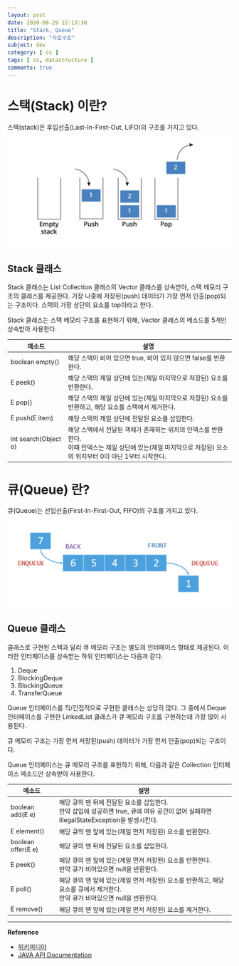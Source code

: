 ```yaml
---
layout: post
date: 2020-08-29 22:13:30
title: "Stack, Queue"
description: "자료구조"
subject: dev
category: [ cs ]
tags: [ cs, datastructure ]
comments: true
---
```


# 스택(Stack) 이란?

스택(stack)은 후입선출(Last-In-First-Out, LIFO)의 구조를 가지고 있다.

![01](/assets/img/cs/stack1.png)

## Stack<E> 클래스

Stack 클래스는 List Collection 클래스의 Vector 클래스를 상속받아, 스택 메모리 구조의 클래스를 제공한다.
가장 나중에 저장된(push) 데이터가 가장 먼저 인출(pop)되는 구조이다.
스택의 가장 상단의 요소를 top이라고 한다.

Stack 클래스는 스택 메모리 구조를 표현하기 위해, Vector 클래스의 메소드를 5개만 상속받아 사용한다.

| <center>메소드</center> | <center>설명</center> |
|:---|:---|
| boolean empty() | 해당 스택이 비어 있으면 true, 비어 있지 않으면 false를 반환한다. |
| E peek() | 해당 스택의 제일 상단에 있는(제일 마지막으로 저장된) 요소를 반환한다. |
| E pop() | 해당 스택의 제일 상단에 있는(제일 마지막으로 저장된) 요소를 반환하고, 해당 요소를 스택에서 제거한다. |
| E push(E item) | 해당 스택의 제일 상단에 전달된 요소를 삽입한다. |
| int search(Object o) | 해당 스택에서 전달된 객체가 존재하는 위치의 인덱스를 반환한다.<br/> 이때 인덱스는 제일 상단에 있는(제일 마지막으로 저장된) 요소의 위치부터 0이 아닌 1부터 시작한다. |

# 큐(Queue) 란?

큐(Queue)는 선입선출(First-In-First-Out, FIFO)의 구조를 가지고 있다.

![02](/assets/img/cs/queue1.png)

## Queue<E> 클래스

클래스로 구현된 스택과 달리 큐 메모리 구조는 별도의 인터페이스 형태로 제공된다. 이러한 인터페이스를 상속받는 하위 인터페이스는 다음과 같다.

1. Deque<E>
2. BlockingDeque<E>
3. BlockingQueue<E>
4. TransferQueue<E>

Queue 인터페이스를 직/간접적으로 구현한 클래스는 상당히 많다. 그 중에서 Deque 인터페이스를 구현한 LinkedList 클래스가 큐 메모리 구조를 구현하는데 가장 많이 사용된다.

큐 메모리 구조는 가장 먼저 저장된(push) 데이터가 가장 먼저 인출(pop)되는 구조이다.

Queue 인터페이스는 큐 메모리 구조를 표현하기 위해, 다음과 같은 Collection 인터페이스 메소드만 상속받아 사용한다.

| <center>메소드</center> | <center>설명</center> |
|:---|:---|
| boolean add(E e) | 해당 큐의 맨 뒤에 전달된 요소를 삽입한다.<br/> 만약 삽입에 성공하면 true, 큐에 여유 공간이 없어 실패하면 illegalStateException을 발생시킨다. |
| E element() | 해당 큐의 맨 앞에 있는(제일 먼저 저장된) 요소를 반환한다. |
| boolean offer(E e) | 해당 큐의 맨 뒤에 전달된 요소를 삽입한다. |
| E peek() | 해당 큐의 맨 앞에 있는(제일 먼저 저장된) 요소를 반환한다.<br/> 만약 큐가 비어있으면 null을 반환한다.
| E poll() | 해당 큐의 맨 앞에 있는(제일 먼저 저장된) 요소를 반환하고, 해당 요소를 큐에서 제거한다.<br/> 만약 큐가 비어있으면 null을 반환한다. |
| E remove() | 해당 큐의 맨 앞에 있는(제일 먼저 저장된) 요소를 제거한다. |

---
**Reference**
+ [위키피디아](https://en.wikipedia.org/wiki/Stack_(abstract_data_type))
+ [JAVA API Documentation](https://docs.oracle.com/javase/8/docs/api/)
